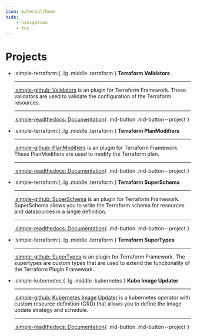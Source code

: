 ```yaml
---
icon: material/home
hide: 
    - navigation
    - toc
--- 
```



# Projects

<div class="grid cards" markdown>

- :simple-terraform:{ .lg .middle .terraform } __Terraform Validators__

    ---

    [:simple-github: Validators](https://github.com/orange-cloudavenue/terraform-plugin-framework-validators) is an plugin for Terraform Framework. These validators are used to validate the configuration of the Terraform resources.

    ---

    [:simple-readthedocs: Documentation](https://orange-cloudavenue.github.io/terraform-plugin-framework-validators/){ .md-button .md-button--project }

- :simple-terraform:{ .lg .middle .terraform } __Terraform PlanModifiers__

    ---

    [:simple-github: PlanModifiers](https://github.com/orange-cloudavenue/terraform-plugin-framework-planmodifiers) is an plugin for Terraform Framework. These PlanModifiers are used to modify the Terraform plan.

    ---

    [:simple-readthedocs: Documentation](https://orange-cloudavenue.github.io/terraform-plugin-framework-planmodifiers/){ .md-button .md-button--project }

- :simple-terraform:{ .lg .middle .terraform } __Terraform SuperSchema__

    ---

    [:simple-github: SuperSchema](https://github.com/orange-cloudavenue/terraform-plugin-framework-superschema) is an plugin for Terraform Framework. SuperSchema allows you to write the Terraform schema for resources and datasources in a single definition.

    ---

    [:simple-readthedocs: Documentation](https://orange-cloudavenue.github.io/terraform-plugin-framework-superschema/){ .md-button .md-button--project }

- :simple-terraform:{ .lg .middle .terraform } __Terraform SuperTypes__

    ---

    [:simple-github: SuperTypes](https://github.com/orange-cloudavenue/terraform-plugin-framework-supertypes) is an plugin for Terraform Framework. The supertypes are custom types that are used to extend the functionality of the Terraform Plugin Framework.

- :simple-kubernetes:{ .lg .middle .kubernetes } __Kube Image Updater__

    ---

    [:simple-github: Kubernetes Image Updater](https://github.com/orange-cloudavenue/terraform-plugin-framework-supertypes) is a kubernetes operator with custom resource definition (CRD) that allows you to define the image update strategy and schedule.

    ---

    [:simple-readthedocs: Documentation](https://orange-cloudavenue.github.io/kube-image-updater/){ .md-button .md-button--project }

</div>
